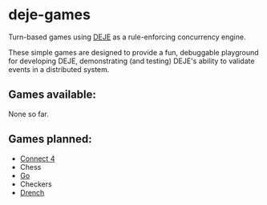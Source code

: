 deje-games
==========

Turn-based games using [DEJE][deje] as a rule-enforcing concurrency engine.

These simple games are designed to provide a fun, debuggable playground for developing DEJE, demonstrating (and testing) DEJE's ability to validate events in a distributed system.

## Games available:

None so far.

## Games planned:

 * [Connect 4](https://en.wikipedia.org/wiki/Connect_4)
 * Chess
 * [Go](https://en.wikipedia.org/wiki/Go_\(game\))
 * Checkers
 * [Drench](http://www.flashbynight.com/drench/)

[deje]: https://github.com/campadrenalin/python-libdeje
